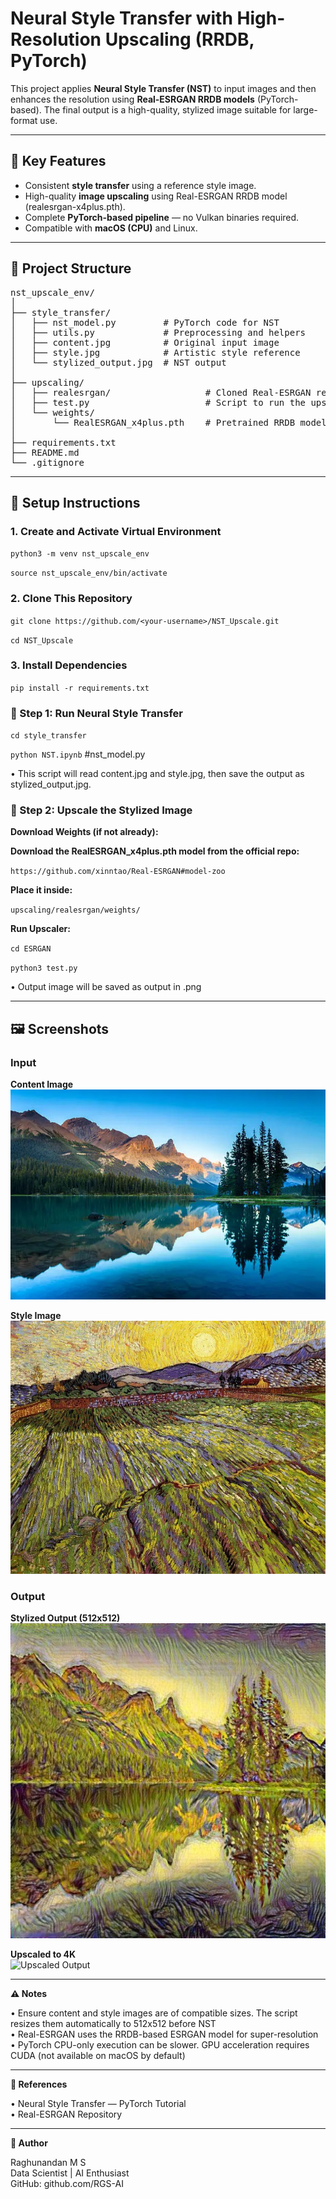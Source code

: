 # Neural Style Transfer with High-Resolution Upscaling (RRDB, PyTorch)

This project applies **Neural Style Transfer (NST)** to input images and then enhances the resolution using **Real-ESRGAN RRDB models** (PyTorch-based). The final output is a high-quality, stylized image suitable for large-format use.

***

## 🚀 Key Features

- Consistent **style transfer** using a reference style image.
- High-quality **image upscaling** using Real-ESRGAN RRDB model (realesrgan-x4plus.pth).
- Complete **PyTorch-based pipeline** — no Vulkan binaries required.
- Compatible with **macOS (CPU)** and Linux.

***

## 📁 Project Structure
<pre>
nst_upscale_env/
│
├── style_transfer/
│   ├── nst_model.py         # PyTorch code for NST
│   ├── utils.py             # Preprocessing and helpers
│   ├── content.jpg          # Original input image
│   ├── style.jpg            # Artistic style reference
│   └── stylized_output.jpg  # NST output
│
├── upscaling/
│   ├── realesrgan/                  # Cloned Real-ESRGAN repo (PyTorch)
│   ├── test.py                      # Script to run the upscaler
│   └── weights/
│       └── RealESRGAN_x4plus.pth    # Pretrained RRDB model
│
├── requirements.txt
├── README.md
└── .gitignore
</pre>

***

## 🧱 Setup Instructions

### 1. Create and Activate Virtual Environment

`python3 -m venv nst_upscale_env`

`source nst_upscale_env/bin/activate`

### 2. Clone This Repository

`git clone https://github.com/<your-username>/NST_Upscale.git`

`cd NST_Upscale`

### 3. Install Dependencies

`pip install -r requirements.txt`

### 🎨 Step 1: Run Neural Style Transfer

`cd style_transfer`

`python NST.ipynb`  #nst_model.py

• This script will read content.jpg and style.jpg, then save the output as stylized_output.jpg.

### 🔼 Step 2: Upscale the Stylized Image

**Download Weights (if not already):**

**Download the RealESRGAN_x4plus.pth model from the official repo:**

`https://github.com/xinntao/Real-ESRGAN#model-zoo`

**Place it inside:**

`upscaling/realesrgan/weights/`

**Run Upscaler:**

`cd ESRGAN`

`python3 test.py`

• Output image will be saved as output in .png

***

## 🖼️ Screenshots

### Input

**Content Image**  
![Content](screenshots/landscape.jpg)

**Style Image**  
![Style](screenshots/landscape_Style.jpg)

### Output

**Stylized Output (512x512)**  
![Stylized Output](screenshots/stylized_output.jpg)

**Upscaled to 4K**  
![Upscaled Output](screenshots/stylized_output_rlt.png)

***

**⚠️ Notes**<br>

• Ensure content and style images are of compatible sizes. The script resizes them automatically to 512x512 before NST<br>
• Real-ESRGAN uses the RRDB-based ESRGAN model for super-resolution<br>
• PyTorch CPU-only execution can be slower. GPU acceleration requires CUDA (not available on macOS by default)<br>

***

**📘 References**<br>

• Neural Style Transfer — PyTorch Tutorial<br>
• Real-ESRGAN Repository

***

**👤 Author**

Raghunandan M S<br>
Data Scientist | AI Enthusiast<br>
GitHub: github.com/RGS-AI
